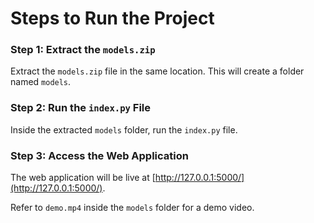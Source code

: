 # Steps to Run the Project

### Step 1: Extract the `models.zip`

Extract the `models.zip` file in the same location. This will create a folder named `models`.

### Step 2: Run the `index.py` File

Inside the extracted `models` folder, run the `index.py` file.

### Step 3: Access the Web Application

The web application will be live at [http://127.0.0.1:5000/](http://127.0.0.1:5000/).

Refer to `demo.mp4` inside the `models` folder for a demo video.
